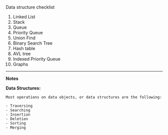 Data structure checklist

1) Linked List
2) Stack
3) Queue
4) Priority Queue
5) Union Find
6) Binary Search Tree
7) Hash table
8) AVL tree
9) Indexed Priority Queue
10) Graphs



_________________________________________________

**Notes**

**Data Structures:**

```
Most operations on data objects, or data structures are the following:

- Traversing
- Searching
- Insertion
- Deletion
- Sorting
- Merging


```